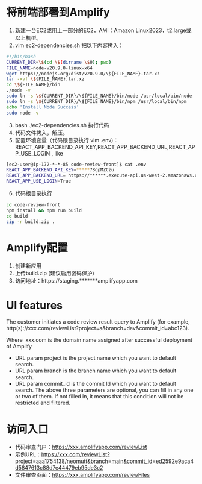 # 将前端部署到Amplify
1. 新建一台EC2或用上一部分的EC2，AMI：Amazon Linux2023，t2.large或以上机型。
2. vim ec2-dependencies.sh 把以下内容拷入：
```bash
#!/bin/bash
CURRENT_DIR=\$(cd \$(dirname \$0); pwd)
FILE_NAME=node-v20.9.0-linux-x64
wget https://nodejs.org/dist/v20.9.0/\${FILE_NAME}.tar.xz
tar -xvf \${FILE_NAME}.tar.xz
cd \${FILE_NAME}/bin
./node -v
sudo ln -s \${CURRENT_DIR}/\${FILE_NAME}/bin/node /usr/local/bin/node
sudo ln -s \${CURRENT_DIR}/\${FILE_NAME}/bin/npm /usr/local/bin/npm
echo 'Install Node Success'
sudo node -v
```
3. bash ./ec2-dependencies.sh 执行代码
4. 代码文件拷入，解压。
5. 配置环境变量（代码跟目录执行 vim .env)：REACT_APP_BACKEND_API_KEY,REACT_APP_BACKEND_URL,REACT_APP_USE_LOGIN , like
```bash
[ec2-user@ip-172-*-*-85 code-review-front]$ cat .env
REACT_APP_BACKEND_API_KEY=*****78gpMZCzu
REACT_APP_BACKEND_URL=﻿ https://******.execute-api.us-west-2.amazonaws.com/prod/﻿
REACT_APP_USE_LOGIN=True
```
6. 代码根目录执行
```bash
cd code-review-front
npm install && npm run build
cd build
zip -r build.zip .
```

# Amplify配置
1. 创建新应用
2. 上传build.zip (建议启用密码保护)
3. 访问地址：https://staging.*******amplifyapp.com

# UI features
The customer initiates a code review result query to Amplify (for example, http(s)://xxx.com/reviewList?project=a&branch=dev&commit_id=abc123).

Where ﻿ xxx.com﻿ is the domain name assigned after successful deployment of Amplify
- URL param project is the project name which you want to default search.
- URL param branch is the branch name which you want to default search.
- URL param commit_id is the commit Id which you want to default search.
The above three parameters are optional, you can fill in any one or two of them. If not filled in, it means that this condition will not be restricted and filtered.

# 访问入口
- 代码审查门户：https://xxx.amplifyapp.com/reviewList
- 示例URL：https://xxx.com/reviewList?project=aaa1754138/neomutt&branch=main&commit_id=ed2592e9aca4d5847613c88d7e44479eb95de3c2
- 文件审查页面：https://xxx.amplifyapp.com/reviewFiles

